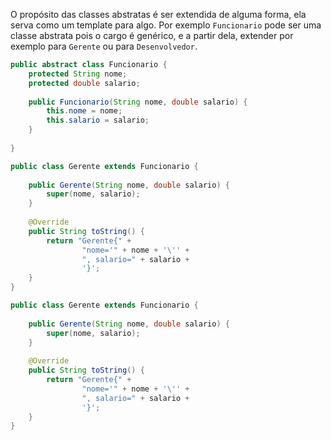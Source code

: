 O propósito das classes abstratas é ser extendida de alguma forma, ela serva como um template para algo.
Por exemplo `Funcionario` pode ser uma classe abstrata pois o cargo é genérico, e a partir dela, extender por exemplo para `Gerente` ou para `Desenvolvedor`.

```java
public abstract class Funcionario {  
    protected String nome;  
    protected double salario;  
  
    public Funcionario(String nome, double salario) {  
        this.nome = nome;  
        this.salario = salario;  
    }  
  
}
```

```java
public class Gerente extends Funcionario {  
  
    public Gerente(String nome, double salario) {  
        super(nome, salario);  
    }  
  
    @Override  
    public String toString() {  
        return "Gerente{" +  
                "nome='" + nome + '\'' +  
                ", salario=" + salario +  
                '}';  
    }  
}
```

```java
public class Gerente extends Funcionario {  
  
    public Gerente(String nome, double salario) {  
        super(nome, salario);  
    }  
  
    @Override  
    public String toString() {  
        return "Gerente{" +  
                "nome='" + nome + '\'' +  
                ", salario=" + salario +  
                '}';  
    }  
}
```

